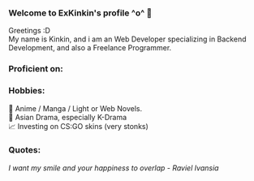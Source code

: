 ### Welcome to ExKinkin's profile ^o^ 👋

Greetings :D <br>
My name is Kinkin, and i am an Web Developer specializing in Backend Development, and also a Freelance Programmer.


### Proficient on:
<!-- <html>
<img align="left" alt="HTML5" width="26px" src="https://raw.githubusercontent.com/github/explore/80688e429a7d4ef2fca1e82350fe8e3517d3494d/topics/html/html.png" />
<img align="left" alt="CSS3" width="26px" src="https://raw.githubusercontent.com/github/explore/80688e429a7d4ef2fca1e82350fe8e3517d3494d/topics/css/css.png" />
<img align="left" alt="JavaScript" width="26px" src="https://raw.githubusercontent.com/github/explore/80688e429a7d4ef2fca1e82350fe8e3517d3494d/topics/javascript/javascript.png" />
<img align="left" alt="PHP" width="26px" src="https://raw.githubusercontent.com/github/explore/80688e429a7d4ef2fca1e82350fe8e3517d3494d/topics/php/php.png" />
<br><br>
 </html> -->

### Hobbies:
:bookmark: Anime / Manga / Light or Web Novels. <br>
:art: Asian Drama, especially K-Drama <br>
:chart_with_upwards_trend: Investing on CS:GO skins (very stonks) <br>

### Quotes:
<p style="font-style:italic;">I want my smile and your happiness to overlap - Raviel Ivansia</p>

